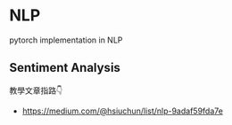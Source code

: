# NLP
pytorch implementation in NLP

## Sentiment Analysis
教學文章指路👇
* https://medium.com/@hsiuchun/list/nlp-9adaf59fda7e
